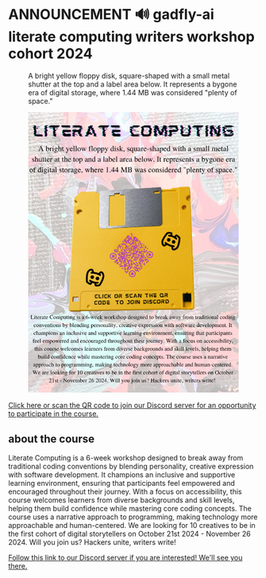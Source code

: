 # ANNOUNCEMENT 🔊 gadfly-ai literate computing writers workshop cohort 2024

<section>
<figure>
<figcaption>
    
A bright yellow floppy disk, square-shaped with a small metal shutter at the top and a label area below. It represents a bygone era of digital storage, where 1.44 MB was considered "plenty of space."
    
</figcaption>
<img src="poster.png">
</figure>
<a href="https://discord.gg/uqGjdVDK">Click here or scan the QR code to join our Discord server for an opportunity to participate in the course.</a>
</section>

## about the course

Literate Computing is a 6-week workshop designed to break away from traditional coding conventions by blending personality, creative expression with software development. It champions an inclusive and supportive learning environment, ensuring that participants feel empowered and encouraged throughout their journey. With a focus on accessibility, this course welcomes learners from diverse backgrounds and skill levels, helping them build confidence while mastering core coding concepts. The course uses a narrative approach to programming, making technology more approachable and human-centered. We are looking for 10 creatives to be in the first cohort of digital storytellers on <time>October 21st 2024</time> - <time>November 26 2024</time>. Will you join us? Hackers unite, writers write!

<a href="https://discord.gg/uqGjdVDK">Follow this link to our Discord server if you are interested! We'll see you there.</a>
